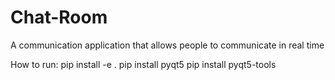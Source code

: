 # Chat-Room
A communication application that allows people to communicate in real time

How to run: 
pip install -e .
pip install pyqt5
pip install pyqt5-tools
